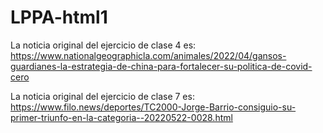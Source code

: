 # LPPA-html1

La noticia original del ejercicio de clase 4 es:
https://www.nationalgeographicla.com/animales/2022/04/gansos-guardianes-la-estrategia-de-china-para-fortalecer-su-politica-de-covid-cero 

La noticia original del ejercicio de clase 7 es:
https://www.filo.news/deportes/TC2000-Jorge-Barrio-consiguio-su-primer-triunfo-en-la-categoria--20220522-0028.html